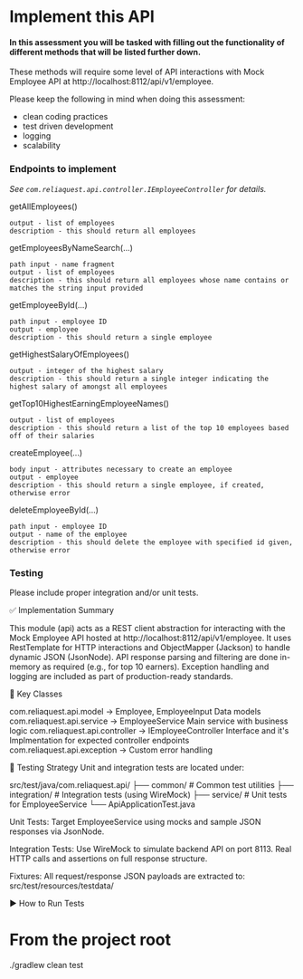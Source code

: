 # Implement this API

#### In this assessment you will be tasked with filling out the functionality of different methods that will be listed further down.

These methods will require some level of API interactions with Mock Employee API at http://localhost:8112/api/v1/employee.

Please keep the following in mind when doing this assessment:
* clean coding practices
* test driven development
* logging
* scalability

### Endpoints to implement

_See `com.reliaquest.api.controller.IEmployeeController` for details._

getAllEmployees()

    output - list of employees
    description - this should return all employees

getEmployeesByNameSearch(...)

    path input - name fragment
    output - list of employees
    description - this should return all employees whose name contains or matches the string input provided

getEmployeeById(...)

    path input - employee ID
    output - employee
    description - this should return a single employee

getHighestSalaryOfEmployees()

    output - integer of the highest salary
    description - this should return a single integer indicating the highest salary of amongst all employees

getTop10HighestEarningEmployeeNames()

    output - list of employees
    description - this should return a list of the top 10 employees based off of their salaries

createEmployee(...)

    body input - attributes necessary to create an employee
    output - employee
    description - this should return a single employee, if created, otherwise error

deleteEmployeeById(...)

    path input - employee ID
    output - name of the employee
    description - this should delete the employee with specified id given, otherwise error

### Testing
Please include proper integration and/or unit tests.


✅ Implementation Summary

This module (api) acts as a REST client abstraction for interacting with the Mock Employee API hosted at http://localhost:8112/api/v1/employee.
It uses RestTemplate for HTTP interactions and ObjectMapper (Jackson) to handle dynamic JSON (JsonNode).
API response parsing and filtering are done in-memory as required (e.g., for top 10 earners).
Exception handling and logging are included as part of production-ready standards.

📁 Key Classes

com.reliaquest.api.model ->	Employee, EmployeeInput	Data models
com.reliaquest.api.service ->	EmployeeService	Main service with business logic
com.reliaquest.api.controller -> IEmployeeController	Interface and it's Implmentation for expected controller endpoints
com.reliaquest.api.exception -> Custom error handling

🧪 Testing Strategy
Unit and integration tests are located under:

src/test/java/com.reliaquest.api/
├── common/         # Common test utilities
├── integration/    # Integration tests (using WireMock)
├── service/        # Unit tests for EmployeeService
└── ApiApplicationTest.java

Unit Tests:
Target EmployeeService using mocks and sample JSON responses via JsonNode.

Integration Tests:
Use WireMock to simulate backend API on port 8113.
Real HTTP calls and assertions on full response structure.

Fixtures:
All request/response JSON payloads are extracted to:
src/test/resources/testdata/

▶️ How to Run Tests

# From the project root
./gradlew clean test
